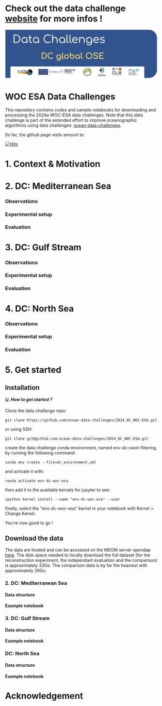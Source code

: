 
  # Check out the data challenge [website](https://2023a-ssh-mapping-ose.readthedocs.io) for more infos !

<p align="center">
  <img src="figures/dc_2023_ose_global_banner.jpg" alt="Alt Text" width="900"/>
</p>

# WOC ESA Data Challenges

This repository contains codes and sample notebooks for downloading and processing the 2024a WOC-ESA data challenges.
Note that this data challenge is part of the extended effort to improve oceanographic algorithms using data challenges: [ocean-data-challenges](https://ocean-data-challenges.github.io/index.html).

So far, the github page visits amount to: 

[![Hits](https://hits.seeyoufarm.com/api/count/incr/badge.svg?url=https%3A%2F%2Fgithub.com%2Focean-data-challenges%2F2024_DC_WOC-ESA&count_bg=%2379C83D&title_bg=%23555555&icon=&icon_color=%23E7E7E7&title=PAGE+VIEWS&edge_flat=false)](https://hits.seeyoufarm.com)



# 1. Context & Motivation
 

# 2. DC: Mediterranean Sea


### Observations
 

### Experimental setup


### Evaluation


# 3. DC: Gulf Stream


### Observations
 

### Experimental setup


### Evaluation


# 4. DC: North Sea


### Observations
 

### Experimental setup


### Evaluation
 

  

# 5. Get started


## Installation
:computer: _**How to get started ?**_

Clone the data challenge repo: 
```
git clone https://github.com/ocean-data-challenges/2024_DC_WOC-ESA.git
```
or using SSH: 
```
git clone git@github.com:ocean-data-challenges/2024_DC_WOC-ESA.git
```

create the data challenge conda environment, named env-dc-swot-filtering, by running the following command:
```
conda env create --file=dc_environment.yml 
```
and activate it with:

```
conda activate env-dc-woc-esa
```
then add it to the available kernels for jupyter to see: 
```
ipython kernel install --name "env-dc-woc-esa" --user
```
finally, select the "env-dc-woc-esa" kernel in your notebook with Kernel > Change Kernel.

You're now good to go ! 


## Download the data

The data are hosted and can be accessed on the MEOM server opendap [here](https://ige-meom-opendap.univ-grenoble-alpes.fr/thredds/catalog/meomopendap/extract/MEOM/OCEAN_DATA_CHALLENGES/2023a_SSH_mapping_OSE/catalog.html). The disk space needed to locally download the full dataset (for the reconstruction experiment, the independant evaluation and the comparison) is approximately 33Go. The comparison data is by far the heaviest with approximately 26Go. 




### 2. DC: Mediterranean Sea

#### Data structure

#### Example notebook

  
### 3. DC: Gulf Stream
 
#### Data structure

#### Example notebook


###  DC: North Sea

#### Data structure

#### Example notebook

  
  

# Acknowledgement

